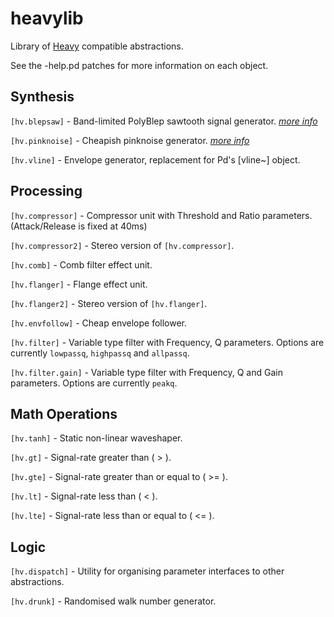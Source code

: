 # heavylib
Library of [Heavy](https://enzienaudio.com) compatible abstractions.

See the -help.pd patches for more information on each object.

Synthesis
---
`[hv.blepsaw]` - Band-limited PolyBlep sawtooth signal generator. [_more info_](https://github.com/cfloisand/pd-polyblep/blob/master/Source/polyblep~.c)

`[hv.pinknoise]` - Cheapish pinknoise generator. [_more info_](http://www.firstpr.com.au/dsp/pink-noise/)

`[hv.vline]` - Envelope generator, replacement for Pd's [vline~] object.

Processing
---
`[hv.compressor]` - Compressor unit with Threshold and Ratio parameters. (Attack/Release is fixed at 40ms)

`[hv.compressor2]` - Stereo version of `[hv.compressor]`.

`[hv.comb]` - Comb filter effect unit.

`[hv.flanger]` - Flange effect unit.

`[hv.flanger2]` - Stereo version of `[hv.flanger]`.

`[hv.envfollow]` - Cheap envelope follower.

`[hv.filter]` - Variable type filter with Frequency, Q parameters. Options are currently `lowpassq`, `highpassq` and `allpassq`.

`[hv.filter.gain]` - Variable type filter with Frequency, Q and Gain parameters. Options are currently `peakq`.

Math Operations
---
`[hv.tanh]` - Static non-linear waveshaper.

`[hv.gt]` - Signal-rate greater than ( > ).

`[hv.gte]` - Signal-rate greater than or equal to ( >= ).

`[hv.lt]` - Signal-rate less than ( < ).

`[hv.lte]` - Signal-rate less than or equal to ( <= ).

Logic
---

`[hv.dispatch]` - Utility for organising parameter interfaces to other abstractions.

`[hv.drunk]` - Randomised walk number generator.
